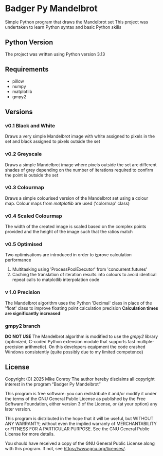 # Badger Py Mandelbrot
Simple Python program that draws the Mandelbrot set
This project was undertaken to learn Python syntax and basic Python skills

## Python Version
The project was written using Python version 3.13

## Requirements
- pillow
- numpy
- matplotlib
- gmpy2

## Versions
### v0.1 Black and White
Draws a very simple Mandelbrot image with white assigned to pixels in the set and black assigned to pixels outside the set

### v0.2 Greyscale
Draws a simple Mandelbrot image where pixels outside the set are different shades of grey depending on the number of iterations required to confirm the point is outside the set

### v0.3 Colourmap
Draws a simple colourised version of the Mandelbrot set using a colour map. Colour maps from *matplotlib* are used ('colormap' class)

### v0.4 Scaled Colourmap
The width of the created image is scaled based on the complex points provided and the height of the image such that the ratios match

### v0.5 Optimised
Two optimisations are introduced in order to i;prove calculation performance
1. Multitasking using 'ProcessPoolExecutor' from 'concurrent.futures'
2. Caching the translation of iteration results into colours to avoid identical repeat calls to matplotlib interpolation code

### v 1.0 Precision
The Mandelbrot algorithm uses the Python 'Decimal' class in place of the 'float' class to improve floating point calculation precision
**Calculation times are significantly increased**

### gmpy2 branch
**DO NOT USE**
The Mandelbrot algorithm is modified to use the *gmpy2* library (optimized, C-coded Python extension module that supports fast multiple-precision arithmetic). On this developers equipment the code crashed Windows consistently (quite possibly due to my limited competence)

## License
Copyright (C) 2025  Mike Conroy
The author hereby disclaims all copyright interest in the program “Badger Py Mandelbrot”

This program is free software: you can redistribute it and/or modify it under the
terms of the GNU General Public License as published by the Free Software Foundation, 
either version 3 of the License, or (at your option) any later version.

This program is distributed in the hope that it will be useful, but WITHOUT ANY WARRANTY;
without even the implied warranty of MERCHANTABILITY or FITNESS FOR A PARTICULAR PURPOSE.
See the GNU General Public License for more details.

You should have received a copy of the GNU General Public License along with this program.
If not, see <https://www.gnu.org/licenses/>.